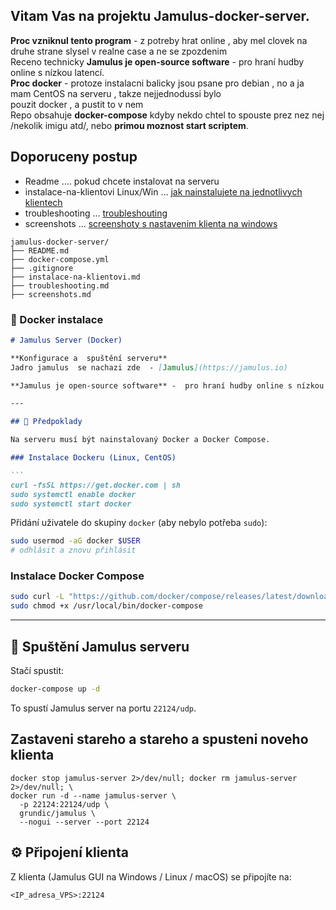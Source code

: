 
## Vitam Vas na projektu Jamulus-docker-server.  

**Proc vzniknul tento program** - z potreby hrat online , aby mel clovek na druhe strane slysel v realne case a ne se zpozdenim<br>
Receno technicky **Jamulus je open-source software** -  pro hraní hudby online s nízkou latencí.<br>
**Proc docker** - protoze instalacni balicky jsou psane pro debian , no a ja mam CentOS na serveru  , takze nejjednodussi bylo<br>
pouzit docker , a pustit to v nem <br>
Repo obsahuje **docker-compose** kdyby nekdo chtel to spouste prez nez nej /nekolik imigu atd/, nebo **primou moznost start scriptem**.<br>

## Doporuceny postup 
* Readme .... pokud chcete instalovat na serveru <br>
* instalace-na-klientovi Linux/Win ... [jak nainstalujete na jednotlivych klientech](https://github.com/PajaspaceNet/jamulus-docker-server/blob/main/instalace-na-klientovi.md)<br> 
*  troubleshooting ... [troubleshouting](https://github.com/PajaspaceNet/jamulus-docker-server/blob/main/troubleshooting.md)<br>
* screenshots ... [screenshoty s nastavenim klienta na windows](https://github.com/PajaspaceNet/jamulus-docker-server/blob/main/screenshots.md)

```
jamulus-docker-server/
├── README.md
├── docker-compose.yml
├── .gitignore
├── instalace-na-klientovi.md
├── troubleshooting.md
├── screenshots.md
```




### 📄  Docker instalace

````markdown
# Jamulus Server (Docker)

**Konfigurace a  spuštění serveru**
Jadro jamulus  se nachazi zde  - [Jamulus](https://jamulus.io) 

**Jamulus je open-source software** -  pro hraní hudby online s nízkou latencí.

---

## 🔧 Předpoklady

Na serveru musí být nainstalovaný Docker a Docker Compose.

### Instalace Dockeru (Linux, CentOS)

```
curl -fsSL https://get.docker.com | sh
sudo systemctl enable docker
sudo systemctl start docker
````

Přidání uživatele do skupiny `docker` (aby nebylo potřeba `sudo`):

```bash
sudo usermod -aG docker $USER
# odhlásit a znovu přihlásit
```

### Instalace Docker Compose

```bash
sudo curl -L "https://github.com/docker/compose/releases/latest/download/docker-compose-$(uname -s)-$(uname -m)" -o /usr/local/bin/docker-compose
sudo chmod +x /usr/local/bin/docker-compose
```

---

## 🚀 Spuštění Jamulus serveru

Stačí spustit:

```bash
docker-compose up -d
```

To spustí Jamulus server na portu `22124/udp`.


## Zastaveni stareho a stareho a spusteni noveho klienta 

```
docker stop jamulus-server 2>/dev/null; docker rm jamulus-server 2>/dev/null; \
docker run -d --name jamulus-server \
  -p 22124:22124/udp \
  grundic/jamulus \
  --nogui --server --port 22124
```



## ⚙️ Připojení klienta

Z klienta (Jamulus GUI na Windows / Linux / macOS) se připojíte na:

```
<IP_adresa_VPS>:22124
```





